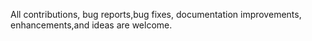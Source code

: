 All contributions, bug reports,bug fixes, documentation improvements, enhancements,and ideas are welcome.
